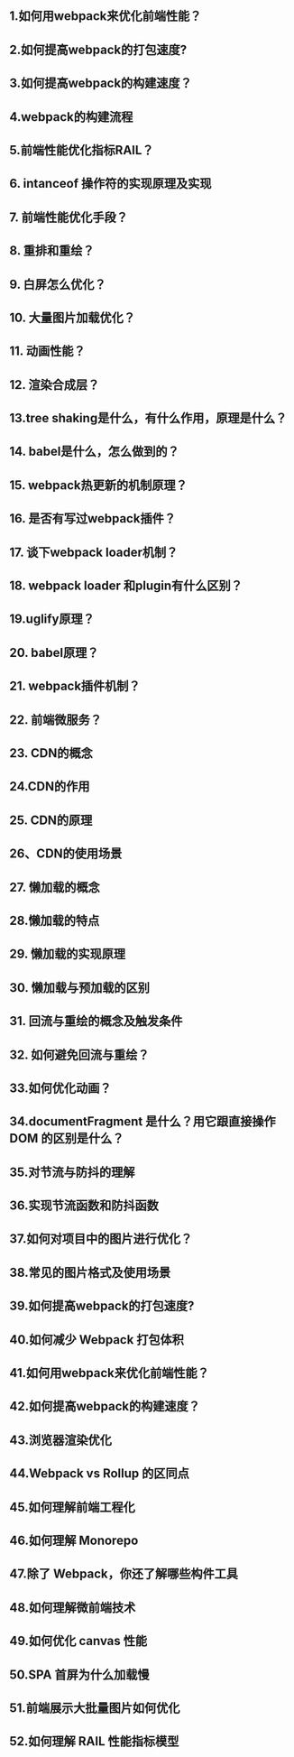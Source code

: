 ## 1.如何⽤webpack来优化前端性能？



## 2.如何提⾼webpack的打包速度?



## 3.如何提⾼webpack的构建速度？





## 4.webpack的构建流程





## 5.前端性能优化指标RAIL？



## 6. intanceof 操作符的实现原理及实现



## 7. 前端性能优化手段？





## 8. 重排和重绘？



## 9. 白屏怎么优化？



## 10. 大量图片加载优化？





## 11. 动画性能？





## 12. 渲染合成层？





## 13.tree shaking是什么，有什么作用，原理是什么？





## 14. babel是什么，怎么做到的？





## 15. webpack热更新的机制原理？





## 16.  是否有写过webpack插件？





## 17. 谈下webpack loader机制？



## 18. webpack loader 和plugin有什么区别？





## 19.uglify原理？





## 20. babel原理？





## 21. webpack插件机制？



## 22. 前端微服务？





## 23. CDN的概念





## 24.CDN的作用





## 25. CDN的原理





## 26、CDN的使用场景





## 27. 懒加载的概念





## 28.懒加载的特点





## 29.  懒加载的实现原理





## 30. 懒加载与预加载的区别



## 31.  回流与重绘的概念及触发条件





## 32. 如何避免回流与重绘？







## 33.如何优化动画？





## 34.documentFragment 是什么？用它跟直接操作 DOM 的区别是什么？





## 35.对节流与防抖的理解





## 36.实现节流函数和防抖函数





## 37.如何对项目中的图片进行优化？





## 38.常见的图片格式及使用场景



## 39.如何提⾼webpack的打包速度?



## 40.如何减少 Webpack 打包体积



## 41.如何⽤webpack来优化前端性能？



## 42.如何提⾼webpack的构建速度？





## 43.浏览器渲染优化



## 44.Webpack vs Rollup 的区同点





## 45.如何理解前端工程化





## 46.如何理解 Monorepo





## 47.除了 Webpack，你还了解哪些构件工具





## 48.如何理解微前端技术





## 49.如何优化 canvas 性能





## 50.SPA 首屏为什么加载慢





## 51.前端展示大批量图片如何优化





## 52.如何理解 RAIL 性能指标模型


